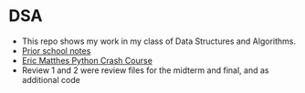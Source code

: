# DSA
- This repo shows my work in my class of Data Structures and Algorithms.
- [Prior school notes](https://seneca-ictoer.github.io/data-structures-and-algorithms/)
- [Eric Matthes Python Crash Course](https://ehmatthes.github.io/pcc/)
- Review 1 and 2 were review files for the midterm and final, and as additional code
